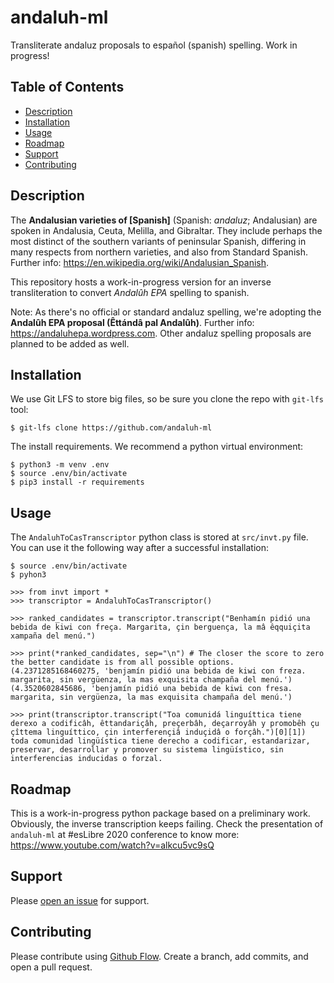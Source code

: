 # andaluh-ml

Transliterate andaluz proposals to español (spanish) spelling. Work in progress!

## Table of Contents

- [Description](#description)
- [Installation](#installation)
- [Usage](#usage)
- [Roadmap](#roadmap)
- [Support](#support)
- [Contributing](#contributing)

## Description

The **Andalusian varieties of [Spanish]** (Spanish: *andaluz*; Andalusian) are spoken in Andalusia, Ceuta, Melilla, and Gibraltar. They include perhaps the most distinct of the southern variants of peninsular Spanish, differing in many respects from northern varieties, and also from Standard Spanish. Further info: https://en.wikipedia.org/wiki/Andalusian_Spanish.

This repository hosts a work-in-progress version for an inverse transliteration to convert *Andalûh EPA* spelling to spanish.

Note: As there's no official or standard andaluz spelling, we're adopting the **Andalûh EPA proposal (Êttándâ pal Andalûh)**. Further info: https://andaluhepa.wordpress.com. Other andaluz spelling proposals are planned to be added as well.

## Installation

We use Git LFS to store big files, so be sure you clone the repo with `git-lfs` tool:

```
$ git-lfs clone https://github.com/andaluh-ml
```

The install requirements. We recommend a python virtual environment:

```
$ python3 -m venv .env
$ source .env/bin/activate
$ pip3 install -r requirements
```

## Usage

The `AndaluhToCasTranscriptor` python class is stored at `src/invt.py` file. You can use it the following way after a successful installation:

```
$ source .env/bin/activate
$ pyhon3

>>> from invt import *
>>> transcriptor = AndaluhToCasTranscriptor()

>>> ranked_candidates = transcriptor.transcript("Benhamín pidió una bebida de kiwi con freça. Margarita, çin berguença, la mâ êqquiçita xampaña del menú.")

>>> print(*ranked_candidates, sep="\n") # The closer the score to zero the better candidate is from all possible options.
(4.2371285168460275, 'benjamín pidió una bebida de kiwi con freza. margarita, sin vergüenza, la mas exquisita champaña del menú.')
(4.3520602845686, 'benjamín pidió una bebida de kiwi con fresa. margarita, sin vergüenza, la mas exquisita champaña del menú.')

>>> print(transcriptor.transcript("Toa comunidá linguíttica tiene derexo a codificâh, êttandariçâh, preçerbâh, deçarroyâh y promobêh çu çîttema linguíttico, çin interferençiâ induçidâ o forçâh.")[0][1])
toda comunidad lingüística tiene derecho a codificar, estandarizar, preservar, desarrollar y promover su sistema lingüístico, sin interferencias inducidas o forzal.
```

## Roadmap

This is a work-in-progress python package based on a preliminary work. Obviously, the inverse transcription keeps failing. Check the presentation of `andaluh-ml` at #esLibre 2020 conference to know more: https://www.youtube.com/watch?v=alkcu5vc9sQ

## Support

Please [open an issue](https://github.com/andalugeeks/andaluh-ml/issues/new) for support.

## Contributing

Please contribute using [Github Flow](https://guides.github.com/introduction/flow/). Create a branch, add commits, and open a pull request.
